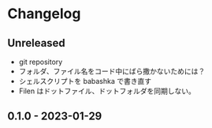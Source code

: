 # Changelog

## Unreleased
- git repository
- フォルダ、ファイル名をコード中にばら撒かないためには？
- シェルスクリプトを babashka で書き直す
- Filen はドットファイル、ドットフォルダを同期しない。

## 0.1.0 - 2023-01-29
